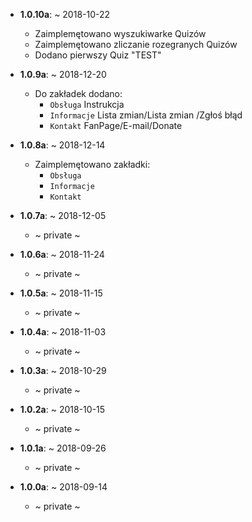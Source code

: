   
* **1.0.10a**: ~ 2018-10-22
    - Zaimplemętowano wyszukiwarke Quizów
    - Zaimplemętowano zliczanie rozegranych Quizów
    - Dodano pierwszy Quiz "TEST"    
* **1.0.9a**: ~ 2018-12-20
    - Do zakładek dodano:
      - `Obsługa`
      Instrukcja
      - `Informacje`
      Lista zmian/Lista zmian /Zgłoś błąd
       - `Kontakt`
      FanPage/E-mail/Donate
      
* **1.0.8a**: ~ 2018-12-14
    - Zaimplemętowano zakładki:
        - `Obsługa`
        - `Informacje` 
        - `Kontakt`
     
* **1.0.7a**: ~ 2018-12-05
    - ~ private ~
    
* **1.0.6a**: ~ 2018-11-24
    - ~ private ~
    
* **1.0.5a**: ~ 2018-11-15
    - ~ private ~
    
* **1.0.4a**: ~ 2018-11-03
    - ~ private ~
    
* **1.0.3a**: ~ 2018-10-29
    - ~ private ~
    
* **1.0.2a**: ~ 2018-10-15
    - ~ private ~
    
* **1.0.1a**: ~ 2018-09-26
    - ~ private ~
    
* **1.0.0a**: ~ 2018-09-14
    - ~ private ~
